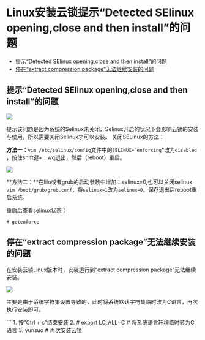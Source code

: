 # Linux安装云锁提示“Detected SElinux opening,close and then install”的问题

* [提示“Detected SElinux opening,close and then install”的问题](q19.md#提示“detected%20selinux%20opening,close%20and%20then%20install”的问题)
* [停在“extract compression package”无法继续安装的问题](q19.md#停在“extract%20compression%20package”无法继续安装的问题)

## 提示“Detected SElinux opening,close and then install”的问题

![](../.gitbook/assets/q1901.png)

提示该问题是因为系统的Selinux未关闭，Selinux开启的状况下会影响云锁的安装与使用，所以需要关闭Selinux才可以安装。 关闭SELinux的方法：

**方法一：**`vim /etc/selinux/config`文件中的`SELINUX=“enforcing”`改为`disabled` ，按住shift键+：wq退出，然后（reboot）重启。

![](../.gitbook/assets/q1902.png)

**方法二：**在lilo或者grub的启动参数中增加：selinux=0,也可以关闭selinux `vim /boot/grub/grub.conf`，将`selinux=1`改为`selinux=0`。保存退出后reboot重启系统。

重启后查看selinux状态：

`# getenforce`

## 停在“extract compression package”无法继续安装的问题

在安装云锁Linux版本时，安装运行到“extract compression package”无法继续安装。

![](../.gitbook/assets/q1903.png)

主要是由于系统字符集设置导致的，此时将系统默认字符集临时改为C语言，再次执行安装即可。

\`\`\` 1. 按“Ctrl + c”结束安装 2. # export LC\_ALL=C # 将系统语言环境临时转为C语言 3. yunsuo # 再次安装云锁
